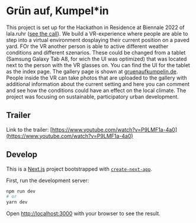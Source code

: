 # Grün auf, Kumpel*in

This project is set up for the Hackathon in Residence at Biennale 2022 of lala.ruhr ([see the call](https://www.lala.ruhr/2022/06/30/call-hackathon-in-residence/)).
We build a VR-experience where people are able to step into a virtual environment dosplaying their current position on a paved yard. FOr the VR another person is able to active different weather conditions and different szenarios. These could be changed from a tablet (Samsung Galaxy Tab A8, for wich the UI was optimized) that was located next to the person with the VR glasses on. You can find the UI for the tablet as the index page. The gallery page is shown at [gruenaufkumpelin.de](https://gruenaufkumpelin.de). People inside the VR can take photos that are uploaded to the gallery with additional information about the current setting and here you can comment and see how the conditions could have an effect on the local climate. The project was focusing on sustainable, participatory urban development.

## Trailer

Link to the trailer: [https://www.youtube.com/watch?v=P9LMF1a-4a0](https://www.youtube.com/watch?v=P9LMF1a-4a0) 

## Develop
This is a [Next.js](https://nextjs.org/) project bootstrapped with [`create-next-app`](https://github.com/vercel/next.js/tree/canary/packages/create-next-app).

First, run the development server:

```bash
npm run dev
# or
yarn dev
```
Open [http://localhost:3000](http://localhost:3000) with your browser to see the result.
